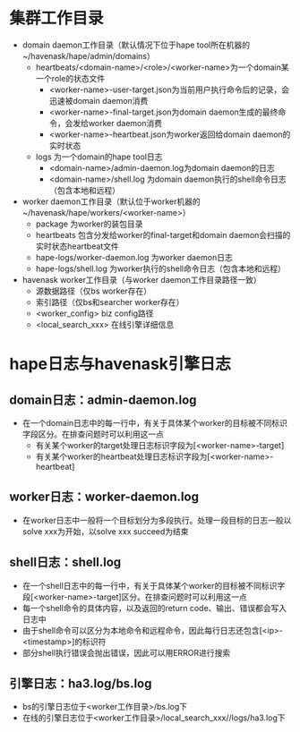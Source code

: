 # 集群工作目录
* domain daemon工作目录（默认情况下位于hape tool所在机器的 ~/havenask/hape/admin/domains）
    * heartbeats/\<domain-name\>/\<role\>/\<worker-name\>为一个domain某一个role的状态文件
        * \<worker-name\>-user-target.json为当前用户执行命令后的记录，会迅速被domain daemon消费
        * \<worker-name\>-final-target.json为domain daemon生成的最终命令，会发给worker daemon消费
        * \<worker-name\>-heartbeat.json为worker返回给domain daemon的实时状态
    * logs 为一个domain的hape tool日志
        * \<domain-name\>/admin-daemon.log为domain daemon的日志
        * \<domain-name\>/shell.log 为domain daemon执行的shell命令日志（包含本地和远程）
* worker daemon工作目录（默认位于worker机器的~/havenask/hape/workers/\<worker-name\>）
    * package 为worker的装包目录
    * heartbeats 包含分发给worker的final-target和domain daemon会扫描的实时状态heartbeat文件
    * hape-logs/worker-daemon.log 为worker daemon日志
    * hape-logs/shell.log 为worker执行的shell命令日志（包含本地和远程）
* havenask worker工作目录（与worker daemon工作目录路径一致）
    * <data> 源数据路径（仅bs worker存在）
    * <runtimedata> 索引路径（仅bs和searcher worker存在）
    * <worker_config> biz config路径
    * <local_search_xxx> 在线引擎详细信息

# hape日志与havenask引擎日志
## domain日志：admin-daemon.log
* 在一个domain日志中的每一行中，有关于具体某个worker的目标被不同标识字段区分。在排查问题时可以利用这一点
    * 有关某个worker的target处理日志标识字段为[\<worker-name\>-target]
    * 有关某个worker的heartbeat处理日志标识字段为[\<worker-name\>-heartbeat]
## worker日志：worker-daemon.log
* 在worker日志中一般将一个目标划分为多段执行。处理一段目标的日志一般以solve xxx为开始，以solve xxx succeed为结束

## shell日志：shell.log
* 在一个shell日志中的每一行中，有关于具体某个worker的目标被不同标识字段[\<worker-name\>-target]区分。在排查问题时可以利用这一点
* 每一个shell命令的具体内容，以及返回的return code、输出、错误都会写入日志中
* 由于shell命令可以区分为本地命令和远程命令，因此每行日志还包含[\<ip\>-\<timestamp\>]的标识符
* 部分shell执行错误会抛出错误，因此可以用ERROR进行搜索

## 引擎日志：ha3.log/bs.log
* bs的引擎日志位于<worker工作目录>/bs.log下
* 在线的引擎日志位于<worker工作目录>/local_search_xxx/<zone>/logs/ha3.log下